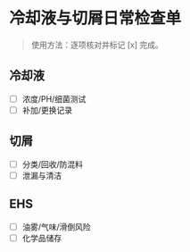 # 冷却液与切屑日常检查单

> 使用方法：逐项核对并标记 [x] 完成。

## 冷却液

- [ ] 浓度/PH/细菌测试
- [ ] 补加/更换记录

## 切屑

- [ ] 分类/回收/防混料
- [ ] 泄漏与清洁

## EHS

- [ ] 油雾/气味/滑倒风险
- [ ] 化学品储存
